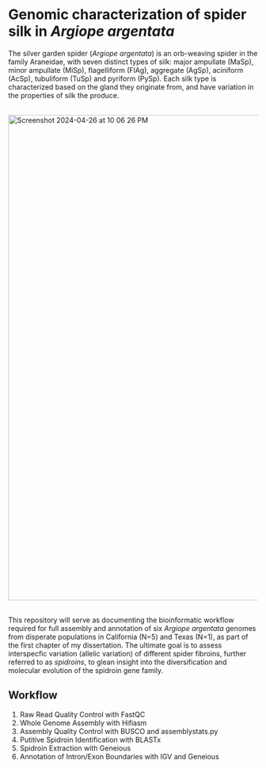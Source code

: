 # Genomic characterization of spider silk in _Argiope argentata_

The silver garden spider (_Argiope argentata_) is an orb-weaving spider in the family Araneidae, with seven distinct types of silk: major ampullate (MaSp), minor ampullate (MiSp), flagelliform (FlAg), aggregate (AgSp), aciniform (AcSp), tubuliform (TuSp) and pyriform (PySp). Each silk type is characterized based on the gland they originate from, and have variation in the properties of silk the produce. 

</br>
<img width="981" alt="Screenshot 2024-04-26 at 10 06 26 PM" src="https://github.com/amandamarkee/spidroins/assets/56971761/5df66f95-9789-46d8-9c9b-b9acee02dd9e">
<br/><br/>


This repository will serve as documenting the bioinformatic workflow required for full assembly and annotation of six _Argiope argentata_ genomes from disperate populations in California (N=5) and Texas (N=1), as part of the first chapter of my dissertation. The ultimate goal is to assess interspecfic variation (allelic variation) of different spider fibroins, further referred to as _spidroins_, to glean insight into the diversification and molecular evolution of the spidroin gene family. 

## Workflow

1) Raw Read Quality Control with FastQC
2) Whole Genome Assembly with Hifiasm
3) Assembly Quality Control with BUSCO and assemblystats.py
4) Putitive Spidroin Identification with BLASTx
5) Spidroin Extraction with Geneious
6) Annotation of Intron/Exon Boundaries with IGV and Geneious
